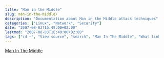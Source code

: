 ```yaml
---
title: "Man in the Middle"
slug: man-in-the-middle/
description: "Documentation about Man in the Middle attack techniques"
categories: ["Linux", "Network", "Security"]
date: "2007-08-03T16:49:00+02:00"
lastmod: "2007-08-03T16:49:00+02:00"
tags: ["cd ~", "View source", "search", "Man In The Middle", "What links here", "Servers", "Special pages", "Network", "Development", "Resume"]
---
```


[Man In The Middle](../../static/pdf/man_in_the_middle.pdf)
